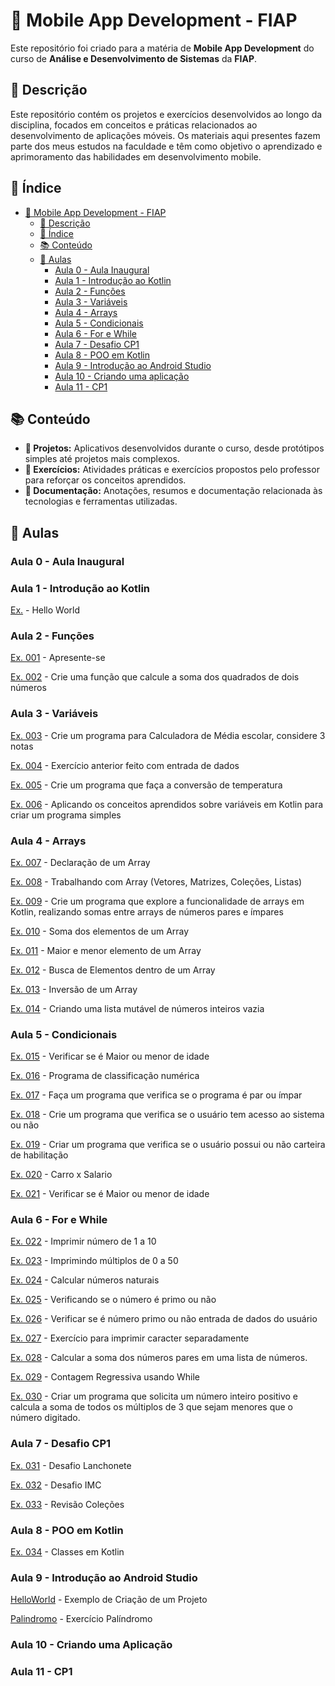 

# 📱 Mobile App Development - FIAP

Este repositório foi criado para a matéria de **Mobile App Development** do curso de **Análise e Desenvolvimento de Sistemas** da **FIAP**.

## 📝 Descrição

Este repositório contém os projetos e exercícios desenvolvidos ao longo da disciplina, focados em conceitos e práticas relacionados ao desenvolvimento de aplicações móveis. Os materiais aqui presentes fazem parte dos meus estudos na faculdade e têm como objetivo o aprendizado e aprimoramento das habilidades em desenvolvimento mobile.

## 📂 Índice
- [📱 Mobile App Development - FIAP](#-mobile-app-development---fiap)
  - [📝 Descrição](#-descrição)
  - [📂 Índice](#-índice)
  - [📚 Conteúdo](#-conteúdo)
  - [📅 Aulas](#-aulas)
    -  [Aula 0 - Aula Inaugural](#aula-0---aula-inaugural)
    - [Aula 1 - Introdução ao Kotlin](#aula-1---introdução-ao-kotlin)
    - [Aula 2 - Funções](#aula-2---funções)
    - [Aula 3 - Variáveis](#aula-3---variáveis)
    - [Aula 4 - Arrays](#aula-4---arrays)
    - [Aula 5 - Condicionais](#aula-5---condicionais)
    - [Aula 6 - For e While](#aula-6---for-e-while)
    - [Aula 7 - Desafio CP1](#aula-7---desafio-cp1)
    - [Aula 8 - POO em Kotlin](#aula-8---poo-em-kotlin)
    - [Aula 9 - Introdução ao Android Studio](#aula-9---introdução-ao-android-studio)
    - [Aula 10 - Criando uma aplicação](#aula-10---criando-uma-aplicação)
    - [Aula 11 - CP1](#aula-11---cp1)


## 📚 Conteúdo

- **📱 Projetos:** Aplicativos desenvolvidos durante o curso, desde protótipos simples até projetos mais complexos.
- **📝 Exercícios:** Atividades práticas e exercícios propostos pelo professor para reforçar os conceitos aprendidos.
- **📄 Documentação:** Anotações, resumos e documentação relacionada às tecnologias e ferramentas utilizadas.

## 📅 Aulas

### Aula 0 - Aula Inaugural
### Aula 1 - Introdução ao Kotlin
[Ex.](Aula-001/HelloWorld.kt) - Hello World

### Aula 2 - Funções
[Ex. 001](Aula-002/ex001.kt) - Apresente-se

[Ex. 002](Aula-002/ex002.kt) - Crie uma função que calcule a soma dos quadrados de dois números

### Aula 3 - Variáveis
[Ex. 003](Aula-003/ex003.kt) - Crie um programa para Calculadora de Média escolar, considere 3 notas

[Ex. 004](Aula-003/ex004.kt) - Exercício anterior feito com entrada de dados

[Ex. 005](Aula-003/ex005.kt) - Crie um programa que faça a conversão de temperatura

[Ex. 006](Aula-003/ex006.kt) - Aplicando os conceitos aprendidos sobre variáveis em Kotlin para criar um programa simples  


### Aula 4 - Arrays

[Ex. 007](Aula-004/ex007.kt) - Declaração de um Array

[Ex. 008](Aula-004/ex008.kt) - Trabalhando com Array (Vetores, Matrizes, Coleções, Listas)

[Ex. 009](Aula-004/ex009.kt) - Crie um programa que explore a funcionalidade de arrays em Kotlin, realizando somas entre arrays de números pares e ímpares

[Ex. 010](Aula-004/ex010.kt) - Soma dos elementos de um Array

[Ex. 011](Aula-004/ex011.kt) - Maior e menor elemento de um Array

[Ex. 012](Aula-004/ex012.kt) - Busca de Elementos dentro de um Array

[Ex. 013](Aula-004/ex013.kt) - Inversão de um Array

[Ex. 014](Aula-004/ex014.kt) - Criando uma lista mutável de números inteiros vazia


### Aula 5 - Condicionais

[Ex. 015](Aula-005/ex015.kt) - Verificar se é Maior ou menor de idade

[Ex. 016](Aula-005/ex016.kt) - Programa de classificação numérica

[Ex. 017](Aula-005/ex017.kt) - Faça um programa que verifica se o programa é par ou ímpar

[Ex. 018](Aula-005/ex018.kt) - Crie um programa que verifica se o usuário tem acesso ao sistema ou não

[Ex. 019](Aula-005/ex019.kt) - Criar um programa que verifica se o usuário possui ou não carteira de habilitação

[Ex. 020](Aula-005/ex020.kt) - Carro x Salario

[Ex. 021](Aula-005/ex021.kt) - Verificar se é Maior ou menor de idade

### Aula 6 - For e While
[Ex. 022](Aula-006/ex022.kt) - Imprimir número de 1 a 10

[Ex. 023](Aula-006/ex023.kt) - Imprimindo múltiplos de 0 a 50

[Ex. 024](Aula-006/ex024.kt) - Calcular números naturais

[Ex. 025](Aula-006/ex025.kt) - Verificando se o número é primo ou não

[Ex. 026](Aula-006/ex026.kt) - Verificar se é número primo ou não entrada de dados do usuário

[Ex. 027](Aula-006/ex027.kt) - Exercício para imprimir caracter separadamente

[Ex. 028](Aula-006/ex028.kt) - Calcular a soma dos números pares em uma lista de números.

[Ex. 029](Aula-006/ex029.kt) - Contagem Regressiva usando While

[Ex. 030](Aula-006/ex030.kt) - Criar um programa que solicita um número inteiro positivo e calcula a soma de todos os múltiplos de 3 que sejam menores que o número digitado.

### Aula 7 - Desafio CP1

[Ex. 031](Aula-007/ex031.kt) - Desafio Lanchonete

[Ex. 032](Aula-007/ex032.kt) - Desafio IMC

[Ex. 033](Aula-007/ex033.kt) - Revisão Coleções

### Aula 8 - POO em Kotlin

[Ex. 034](Aula-008/ex034.kt) - Classes em Kotlin

### Aula 9 - Introdução ao Android Studio

[HelloWorld](HelloWorld) - Exemplo de Criação de um Projeto

[Palindromo](Palindromo) - Exercício Palíndromo

### Aula 10 - Criando uma Aplicação

### Aula 11 - CP1

